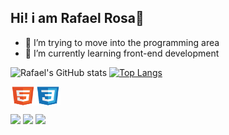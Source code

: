 ## Hi! i am Rafael Rosa👋

- 🚀 I’m trying to move into the programming area
- 🌱 I’m currently learning front-end development

![Rafael's GitHub stats](https://github-readme-stats.vercel.app/api?username=rafaelsilvdarosa&show_icons=true&theme=vision-friendly-dark)
[![Top Langs](https://github-readme-stats.vercel.app/api/top-langs/?username=rafaelsilvdarosa&layout=compact&showicons=true&theme=vision-friendly-dark )](https://github.com/rafaelsilvdarosa/github-readme-stats )

  <img align="center" alt="Rafa-HTML" height="30" width="40" src="https://raw.githubusercontent.com/devicons/devicon/master/icons/html5/html5-original.svg"><img align="center" alt="Rafa-CSS" height="30" width="40" src="https://raw.githubusercontent.com/devicons/devicon/master/icons/css3/css3-original.svg">
  
<div>
  <a href="https://www.instagram.com/xboxrafael/" target="_blank"><img src="https://img.shields.io/badge/-Instagram-%23E4405F?style=for-the-badge&logo=instagram&logoColor=white" target="_blank"></a>
  <a href="http://discordapp.com/users/UserID831237268886126612" target="_blank"><img src="https://img.shields.io/badge/Discord-7289DA?style=for-the-badge&logo=discord&logoColor=white"></a>
  <a href="https://www.linkedin.com/in/rafael-silv-da-rosa/" target="_blank"><img src="https://img.shields.io/badge/-LinkedIn-%230077B5?style=for-the-badge&logo=linkedin&logoColor=white" target="_blank"></a></div>
</div>
   
